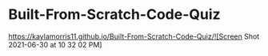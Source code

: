 # Built-From-Scratch-Code-Quiz
https://kaylamorris11.github.io/Built-From-Scratch-Code-Quiz/![Screen Shot 2021-06-30 at 10 32 02 PM]
